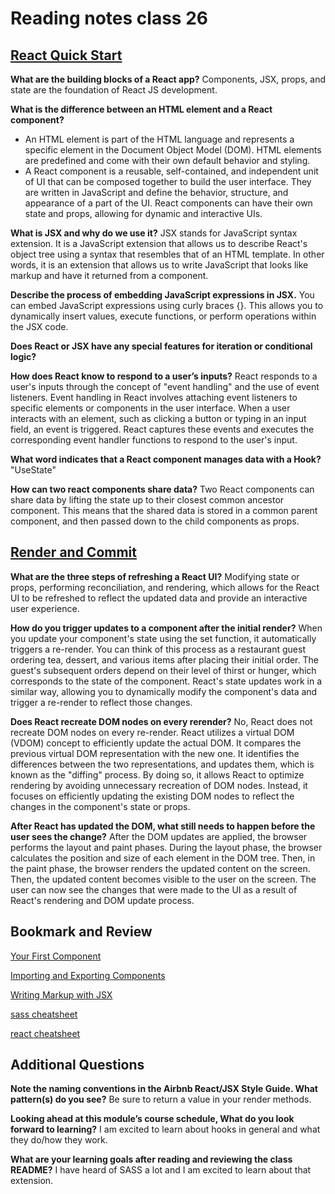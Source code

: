 # Reading notes class 26

## [React Quick Start](https://react.dev/learn)

**What are the building blocks of a React app?**
Components, JSX, props, and state are the foundation of React JS development.

**What is the difference between an HTML element and a React component?**

- An HTML element is part of the HTML language and represents a specific element in the Document Object Model (DOM). HTML elements are predefined and come with their own default behavior and styling.
- A React component is a reusable, self-contained, and independent unit of UI that can be composed together to build the user interface. They are written in JavaScript and define the behavior, structure, and appearance of a part of the UI.
React components can have their own state and props, allowing for dynamic and interactive UIs.

**What is JSX and why do we use it?**
JSX stands for JavaScript syntax extension. It is a JavaScript extension that allows us to describe React's object tree using a syntax that resembles that of an HTML template. In other words, it is an extension that allows us to write JavaScript that looks like markup and have it returned from a component.

**Describe the process of embedding JavaScript expressions in JSX.**
You can embed JavaScript expressions using curly braces {}. This allows you to dynamically insert values, execute functions, or perform operations within the JSX code.

**Does React or JSX have any special features for iteration or conditional logic?**

**How does React know to respond to a user’s inputs?**
React responds to a user's inputs through the concept of "event handling" and the use of event listeners. Event handling in React involves attaching event listeners to specific elements or components in the user interface. When a user interacts with an element, such as clicking a button or typing in an input field, an event is triggered. React captures these events and executes the corresponding event handler functions to respond to the user's input.

**What word indicates that a React component manages data with a Hook?**
"UseState"

**How can two react components share data?**
Two React components can share data by lifting the state up to their closest common ancestor component. This means that the shared data is stored in a common parent component, and then passed down to the child components as props.

## [Render and Commit](https://react.dev/learn/render-and-commit)

**What are the three steps of refreshing a React UI?**
Modifying state or props, performing reconciliation, and rendering, which allows for the React UI to be refreshed to reflect the updated data and provide an interactive user experience.

**How do you trigger updates to a component after the initial render?**
When you update your component's state using the set function, it automatically triggers a re-render. You can think of this process as a restaurant guest ordering tea, dessert, and various items after placing their initial order. The guest's subsequent orders depend on their level of thirst or hunger, which corresponds to the state of the component. React's state updates work in a similar way, allowing you to dynamically modify the component's data and trigger a re-render to reflect those changes.

**Does React recreate DOM nodes on every rerender?**
No, React does not recreate DOM nodes on every re-render. React utilizes a virtual DOM (VDOM) concept to efficiently update the actual DOM. It compares the previous virtual DOM representation with the new one. It identifies the differences between the two representations, and updates them, which is known as the "diffing" process. By doing so, it allows React to optimize rendering by avoiding unnecessary recreation of DOM nodes. Instead, it focuses on efficiently updating the existing DOM nodes to reflect the changes in the component's state or props.

**After React has updated the DOM, what still needs to happen before the user sees the change?**
After the DOM updates are applied, the browser performs the layout and paint phases. During the layout phase, the browser calculates the position and size of each element in the DOM tree. Then, in the paint phase, the browser renders the updated content on the screen. Then, the updated content becomes visible to the user on the screen. The user can now see the changes that were made to the UI as a result of React's rendering and DOM update process.

## Bookmark and Review

[Your First Component](https://react.dev/learn/your-first-component)

[Importing and Exporting Components](https://react.dev/learn/importing-and-exporting-components)

[Writing Markup with JSX](https://react.dev/learn/writing-markup-with-jsx)

[sass cheatsheet](https://devhints.io/sass)

[react cheatsheet](https://devhints.io/react)

## Additional Questions

**Note the naming conventions in the Airbnb React/JSX Style Guide. What pattern(s) do you see?**
Be sure to return a value in your render methods.

**Looking ahead at this module’s course schedule, What do you look forward to learning?**
I am excited to learn about hooks in general and what they do/how they work.

**What are your learning goals after reading and reviewing the class README?**
I have heard of SASS a lot and I am excited to learn about that extension.
